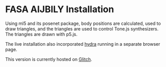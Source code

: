 # FASA AIJBILY Installation

Using ml5 and its posenet package, body positions are calculated, used to draw triangles, and the triangles are used to control Tone.js synthesizers. The triangles are drawn with p5.js.

The live installation also incorporated [hydra](https://bit.ly/3MV6yfN) running in a separate browser page. 

This version is currently hosted on [Glitch](https://dist-you-me.glitch.me/).
